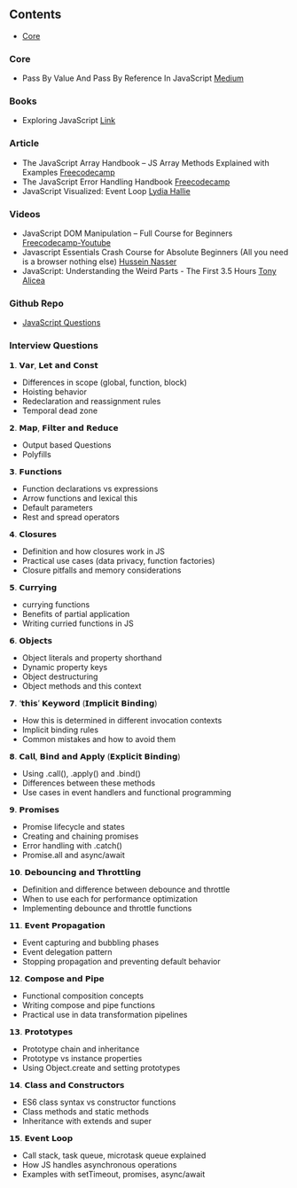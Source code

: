 ## Contents

* [Core](#core)

### Core

* Pass By Value And Pass By Reference In JavaScript [Medium](https://medium.com/nodesimplified/javascript-pass-by-value-and-pass-by-reference-in-javascript-fcf10305aa9c)

### Books

- Exploring JavaScript [Link](https://exploringjs.com/js/index.html)

### Article
- The JavaScript Array Handbook – JS Array Methods Explained with Examples [Freecodecamp](https://www.freecodecamp.org/news/the-javascript-array-handbook/)
- The JavaScript Error Handling Handbook [Freecodecamp](https://www.freecodecamp.org/news/the-javascript-error-handling-handbook/)
- JavaScript Visualized: Event Loop [Lydia Hallie](https://web.archive.org/web/20230325052042/https://dev.to/lydiahallie/javascript-visualized-event-loop-3dif)

### Videos 

- JavaScript DOM Manipulation – Full Course for Beginners [Freecodecamp-Youtube](https://youtu.be/5fb2aPlgoys?si=95NDzzIYC-zO7k3X)
- Javascript Essentials Crash Course for Absolute Beginners (All you need is a browser nothing else) [Hussein Nasser](https://youtu.be/ZM7gXus7BH8?si=mjCO_NTsm9PNKlIN)
- JavaScript: Understanding the Weird Parts - The First 3.5 Hours [Tony Alicea](https://youtu.be/Bv_5Zv5c-Ts?si=fP-LGTvU5ggbVU8R)

### Github Repo

- [JavaScript Questions](https://github.com/lydiahallie/javascript-questions)


### Interview Questions

𝟭. 𝗩𝗮𝗿, 𝗟𝗲𝘁 𝗮𝗻𝗱 𝗖𝗼𝗻𝘀𝘁
 - Differences in scope (global, function, block)
 - Hoisting behavior
 - Redeclaration and reassignment rules
 - Temporal dead zone

𝟮. 𝗠𝗮𝗽, 𝗙𝗶𝗹𝘁𝗲𝗿 𝗮𝗻𝗱 𝗥𝗲𝗱𝘂𝗰𝗲
- Output based Questions
- Polyfills

𝟯. 𝗙𝘂𝗻𝗰𝘁𝗶𝗼𝗻𝘀
 - Function declarations vs expressions
 - Arrow functions and lexical this
 - Default parameters
 - Rest and spread operators

𝟰. 𝗖𝗹𝗼𝘀𝘂𝗿𝗲𝘀
 - Definition and how closures work in JS
 - Practical use cases (data privacy, function factories)
 - Closure pitfalls and memory considerations

𝟱. 𝗖𝘂𝗿𝗿𝘆𝗶𝗻𝗴
 - currying functions
 - Benefits of partial application
 - Writing curried functions in JS

𝟲. 𝗢𝗯𝗷𝗲𝗰𝘁𝘀
 - Object literals and property shorthand
 - Dynamic property keys
 - Object destructuring
 - Object methods and this context

𝟳. ‘𝘁𝗵𝗶𝘀’ 𝗞𝗲𝘆𝘄𝗼𝗿𝗱 (𝗜𝗺𝗽𝗹𝗶𝗰𝗶𝘁 𝗕𝗶𝗻𝗱𝗶𝗻𝗴)
 - How this is determined in different invocation contexts
 - Implicit binding rules
 - Common mistakes and how to avoid them

𝟴. 𝗖𝗮𝗹𝗹, 𝗕𝗶𝗻𝗱 𝗮𝗻𝗱 𝗔𝗽𝗽𝗹𝘆 (𝗘𝘅𝗽𝗹𝗶𝗰𝗶𝘁 𝗕𝗶𝗻𝗱𝗶𝗻𝗴)
 - Using .call(), .apply() and .bind()
 - Differences between these methods
 - Use cases in event handlers and functional programming

𝟵. 𝗣𝗿𝗼𝗺𝗶𝘀𝗲𝘀
 - Promise lifecycle and states
 - Creating and chaining promises
 - Error handling with .catch()
 - Promise.all and async/await

𝟭𝟬. 𝗗𝗲𝗯𝗼𝘂𝗻𝗰𝗶𝗻𝗴 𝗮𝗻𝗱 𝗧𝗵𝗿𝗼𝘁𝘁𝗹𝗶𝗻𝗴
 - Definition and difference between debounce and throttle
 - When to use each for performance optimization
 - Implementing debounce and throttle functions

𝟭𝟭. 𝗘𝘃𝗲𝗻𝘁 𝗣𝗿𝗼𝗽𝗮𝗴𝗮𝘁𝗶𝗼𝗻
 - Event capturing and bubbling phases
 - Event delegation pattern
 - Stopping propagation and preventing default behavior

𝟭𝟮. 𝗖𝗼𝗺𝗽𝗼𝘀𝗲 𝗮𝗻𝗱 𝗣𝗶𝗽𝗲
 - Functional composition concepts
 - Writing compose and pipe functions
 - Practical use in data transformation pipelines

𝟭𝟯. 𝗣𝗿𝗼𝘁𝗼𝘁𝘆𝗽𝗲𝘀
 - Prototype chain and inheritance
 - Prototype vs instance properties
 - Using Object.create and setting prototypes

𝟭𝟰. 𝗖𝗹𝗮𝘀𝘀 𝗮𝗻𝗱 𝗖𝗼𝗻𝘀𝘁𝗿𝘂𝗰𝘁𝗼𝗿𝘀
 - ES6 class syntax vs constructor functions
 - Class methods and static methods
 - Inheritance with extends and super

𝟭𝟱. 𝗘𝘃𝗲𝗻𝘁 𝗟𝗼𝗼𝗽
 - Call stack, task queue, microtask queue explained
 - How JS handles asynchronous operations
 - Examples with setTimeout, promises, async/await
